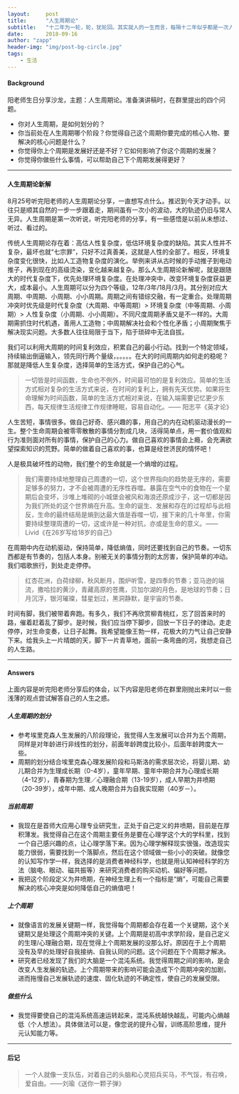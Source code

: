 ```yaml
---
layout:     post
title:      "人生周期论"
subtitle:   "十二年为一轮，轮，犹轮回。其实就人的一生而言，每隔十二年似乎都是一次人生超越。你怎么理解人生周期呢？"
date:       2018-09-16
author: "zapp"
header-img: "img/post-bg-circle.jpg"
tags:
    - 生活
---
```


#### Background

阳老师生日分享沙龙，主题：人生周期论。准备演讲稿时，在群里提出的四个问题。

- 你对人生周期，是如何划分的？
- 你当前处在人生周期哪个阶段？你觉得自己这个周期你要完成的核心人物、要解决的核心问题是什么？
- 你觉得你上个周期是发展好还是不好？它如何影响了你这个周期的发展？
- 你觉得你做些什么事情，可以帮助自己下个周期发展得更好？

---

#### 人生周期论新解

8月25号听完阳老师的人生周期论分享，一直想写点什么。推迟到今天才动手。以往只是顺其自然的一步一步跟着走，期间虽有一次小的波动，大的轨迹仍旧与常人无异。人生周期是第一次听说，听完阳老师的分享，有一些感悟是以前从未想过、听过、看过的。

传统人生周期论存在着：高估人性复杂度，低估环境复杂度的缺陷。其实人性并不复杂，最坏也就“七宗罪”，只好不过真善美，这就是人性的全部了。相反，环境复杂度变化很快，比如人工造物复杂度的演化。举例来讲从古时候的手动推子到电动推子，再到现在的高级烫染，变化越来越复杂。那么人生周期论新解呢，就是跟随大的时代复杂度下，优先处理环境复杂度。在处理冲突中，改变环境复杂度获益更大，成本最小。人生周期可以分为四个等级，12年/3年/18月/3月。其分别对应大周期、中周期、小周期、小小周期。周期之间有错综交融，有一定重合。处理周期冲突时优先级是时代复杂度（大周期、中等周期）> 环境复杂度（中等周期、小周期）> 人性复杂度（小周期、小小周期）。不同尺度周期矛盾又是不一样的。大周期需抓住时代机遇，善用人工造物；中周期解决社会和个性化矛盾；小周期聚焦于解决现实问题。大多数人往往局限于当下，陷于琐碎中无法自拔。

我们可以利用大周期的时间复利效应，积累自己的最小行动。找到一个特定领域，持续输出倒逼输入，领先同行两个量级，。。。。。在大的时间周期内如何走的稳呢？那就是降低人生复杂度，选择简单的生活方式，保护自己的心气。
> 一切皆是时间函数，生命也不例外，时间最可怕的是复利效应。简单的生活方式相对复杂的生活方式来说，在时间的复利上，拥有先天优势。如果将生命理解为时间函数，简单的生活方式相对来说，在输入端需要记忆更少东西，每天规律生活规律工作规律睡眠，容易自动化。—— 阳志平《英才论》

人生苦短，事情很多。做自己好奇、感兴趣的事，用自己的内在动机驱动漫长的一生。整个生命周期会被零零散散的事情分割成几块，活得简单点，用一套价值观和行为准则面对所有的事情，保护自己的心力。做自己喜欢的事情会上瘾，会充满欲望探索知识的荒野。简单的做着自己喜欢的事，也算是经世济民的情怀吧！

人是极具破坏性的动物，我们整个的生命就是一个熵增的过程。

> 我们需要持续地整理自己周遭的一切，这个世界指向的趋势是无序的，需要足够多的努力，才不会被周遭的无序性吞噬。暴露在空气中的食物在一个星期后会变坏，沙堆上堆砌的小城堡会被风和海浪还原成沙子，这一切都是因为我们所处的这个世界熵在升高。生命的诞生、发展和存在的过程却与此相反，生命的最终结局是熵到达最大值是吞噬一切，接下来的几十年里，你需要持续整理周遭的一切，这或许是一种对抗，亦或是生命的意义。——Livid《在26岁写给18岁的自己》

在周期中内在动机驱动，保持简单，降低熵值，同时还要找到自己的节奏。一切东西都是有节奏的，包括人本身。别被无关的事情分割的太厉害，保护简单的冲动。我们唱歌旅行，到处走走停停。

> 红杏花洲，白荷绿柳，秋风断月，围炉听雪，是四季的节奏；亚马逊的端流，撒哈拉的黄沙，青藏高原的苍鹰，贝加尔湖的月色，是地球的节奏；日月沉浮，银河璀璨，彗星划过，黑洞静默，是宇宙的节奏。

时间有脚，我们被带着奔跑。有多久，我们不再欣赏柳青桃红，忘了回首来时的路，催着赶着乱了脚步。是时候，我们应当停下脚步，回放一下日子的律动。走走停停，对生命变奏，让日子起舞。我希望能像王勃一样，花极大的力气让自己安静下来。给我头上一片晴朗的天，脚下一片青草地，面前一条弯曲的河，我想走自己的人生路。

---

#### Answers

上面内容是听完阳老师分享后的体会，以下内容是阳老师在群里刚抛出来时以一些浅薄的观点尝试解答自己的人生之惑。

##### 人生周期的划分

* 参考埃里克森人生发展的八阶段理论，我觉得人生发展可以合并为五个周期，同样是对年龄进行非线性的划分，前面年龄跨度比较小，后面年龄跨度大一些。
* 周期的划分结合埃里克森心理发展阶段和马斯洛的需求层次论，将婴儿期、幼儿期合并为生理成长期（0-4岁），童年早期、童年中期合并为心理成长期（4-12岁），青春期为生理／心理融合期（13-19岁），成人早期为井喷期（20-39岁），成年中期、成人晚期合并为自我实现期（40岁－）。

##### 当前周期

* 我现在是首师大应用心理专业研究生，正处于自己定义的井喷期，目前是在厚积薄发。我觉得自己在这个周期主要任务是要在心理学这个大的学科里，找到一个自己感兴趣的点，让心理学落下来。因为心理学解释现实很强，改造现实能力很弱，需要找到一个落脚点，然后在这个领域做一些小小的突破。就像您的认知写作学一样，我选择的是消费者神经科学，也就是用认知神经科学的方法（脑电、眼动、磁共振等）来研究消费者的购买动机、偏好等问题。
* 我把这个阶段定义为井喷期，在神经生理上有一个指标是“熵”，可能自己需要解决的核心冲突是如何降低自己的熵值吧！

##### 上个周期

* 就像语言的发展关键期一样，我觉得每个周期都会存在着一个关键期，这个关键期又是处理这个周期冲突的关键。上个周期是初高中求学阶段，是自己定义的生理/心理融合期，现在觉得上个周期发展的没那么好。原因在于上个周期没有及早的处理好自我接纳、自我认同的问题。这个问题在下个周期才解决。
* 研究者已经发现了我们的大脑是一个混沌系统。我觉得周期之间的影响，是会改变人生发展的轨迹。上个周期带来的影响可能会造成下个周期冲突的加剧，进而拖慢自己发展轨迹的速度、固化轨迹的不确定性，使自己的发展受限。

##### 做些什么

* 我觉得要使自己的混沌系统高速运转起来，混沌系统越快越乱，可能内心熵越低（个人想法）。具体做法可以是，像您说的提升心智，训练高阶思维，提升元认知能力等。

---
#### 后记

> 一个人就像一支队伍，对着自己的头脑和心灵招兵买马，不气馁，有召唤，爱自由。——刘瑜《送你一颗子弹》




